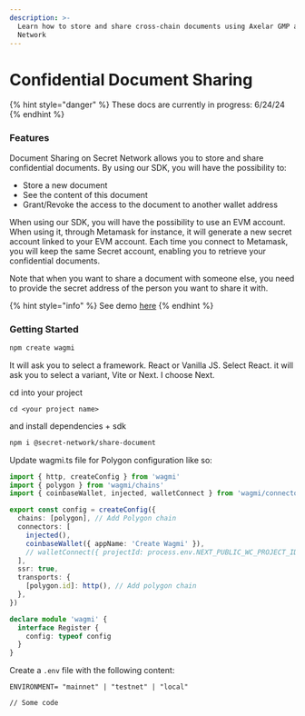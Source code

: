 ```yaml
---
description: >-
  Learn how to store and share cross-chain documents using Axelar GMP and Secret
  Network
---
```


# Confidential Document Sharing

{% hint style="danger" %}
These docs are currently in progress: 6/24/24
{% endhint %}

### Features

Document Sharing on Secret Network allows you to store and share confidential documents. By using our SDK, you will have the possibility to:

* Store a new document
* See the content of this document
* Grant/Revoke the access to the document to another wallet address

When using our SDK, you will have the possibility to use an EVM account. When using it, through Metamask for instance, it will generate a new secret account linked to your EVM account. Each time you connect to Metamask, you will keep the same Secret account, enabling you to retrieve your confidential documents.&#x20;

Note that when you want to share a document with someone else, you need to provide the secret address of the person you want to share it with.

{% hint style="info" %}
See demo [here](https://secret-share-documents.vercel.app/)
{% endhint %}

### Getting Started&#x20;

```bash
npm create wagmi
```

It will ask you to select a framework. React or Vanilla JS. Select React. it will ask you to select a variant, Vite or Next. I choose Next.&#x20;

cd into your project

```
cd <your project name>
```

and install dependencies + sdk&#x20;

```bash
npm i @secret-network/share-document
```

Update wagmi.ts file for Polygon configuration like so:&#x20;

```typescript
import { http, createConfig } from 'wagmi'
import { polygon } from 'wagmi/chains'
import { coinbaseWallet, injected, walletConnect } from 'wagmi/connectors'

export const config = createConfig({
  chains: [polygon], // Add Polygon chain
  connectors: [
    injected(),
    coinbaseWallet({ appName: 'Create Wagmi' }),
    // walletConnect({ projectId: process.env.NEXT_PUBLIC_WC_PROJECT_ID }),
  ],
  ssr: true,
  transports: {
    [polygon.id]: http(), // Add polygon chain
  },
})

declare module 'wagmi' {
  interface Register {
    config: typeof config
  }
}
```

Create a `.env` file with the following content:

```
ENVIRONMENT= "mainnet" | "testnet" | "local"
```

```
// Some code
```
